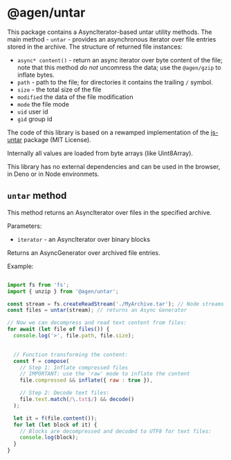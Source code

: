 @agen/untar
===========

This package contains a AsyncIterator-based untar utility methods. The main method - `untar` - provides
an asynchronous iterator over file entries stored in the archive. 
The structure of returned file instances:
* `async* content()` - return an async iterator over byte content of the file; note that this method 
  *do not* uncomress the data; use the `@agen/gzip` to inflate bytes.
* `path` - path to the file; for directories it contains the trailing `/` symbol.
* `size` - the total size of the file
* `modified` the data of the file modification
* `mode` the file mode
* `uid` user id
* `gid` group id

The code of this library is based on a rewamped implementation of the [js-untar](https://github.com/InvokIT/js-untar) package (MIT License).

Internally all values are loaded from byte arrays (like Uint8Array).

This library has no external dependencies and can be used in the browser, in Deno or in Node environmets.

`untar` method
--------------

This method returns an AsyncIterator over files in the specified archive.

Parameters:
* `iterator` - an AsyncIterator over binary blocks

Returns an AsyncGenerator over archived file entries.

Example: 
```javascript

import fs from 'fs';
import { unzip } from '@agen/untar';

const stream = fs.createReadStream('./MyArchive.tar'); // Node streams are AsyncIterator generators
const files = untar(stream); // returns an Async Generator

// Now we can decompress and read text content from files:
for await (let file of files()) {
  console.log('>', file.path, file.size);
  

  // Function transforming the content:
  const f = compose(
    // Step 1: Inflate compressed files
    // IMPORTANT: use the 'raw' mode to inflate the content
    file.compressed && inflate({ raw : true }), 

    // Step 2: Decode text files:
    file.text.match(/\.txt$/) && decode()
  );

  let it = f(file.content());
  for let (let block of it) {
    // Blocks are decompressed and decoded to UTF8 for text files:
    console.log(block);
  }
}

```

